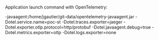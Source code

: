 Application launch command with OpenTelemetry:


-javaagent:/home/jgautier/git-data/opentelemetry-javaagent.jar -Dotel.service.name=poc-st -Dotel.traces.exporter=jaeger -Dotel.exporter.otlp.protocol=http/protobuf -Dotel.javaagent.debug=true -Dotel.metrics.exporter=otlp -Dotel.logs.exporter=none